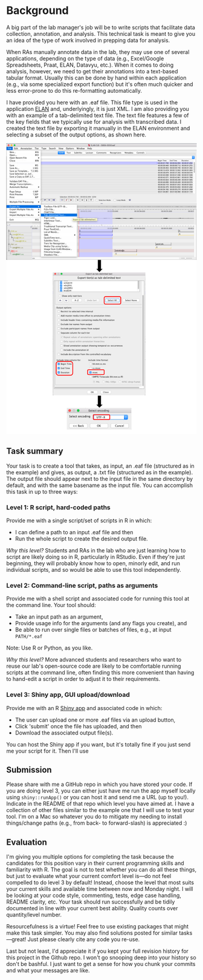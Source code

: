 # Background

A big part of the lab manager's job will be to write scripts that facilitate data collection, annotation, and analysis. This technical task is meant to give you an idea of the type of work involved in prepping data for analysis.

When RAs manually annotate data in the lab, they may use one of several applications, depending on the type of data (e.g., Excel/Google Spreadsheets, Praat, ELAN, Datavyu, etc.). When it comes to doing analysis, however, we need to get their annotations into a text-based tabular format. Usually this can be done by hand within each application (e.g., via some specialized export function) but it's often much quicker and less error-prone to do this re-formatting automatically.

I have provided you here with an .eaf file. This file type is used in the application [ELAN](https://archive.mpi.nl/tla/elan) and, underlyingly, it is just XML. I am also providing you with an example of a tab-delimited text file. The text file features a few of the key fields that we typically use for analysis with transcribed data. I created the text file by exporting it manually in the ELAN environment and selecting a subset of the output options, as shown here.

![ELAN manual export example](ELAN_manual_export_example.png)

## Task summary

Your task is to create a tool that takes, as input, an .eaf file (structured as in the example) and gives, as output, a .txt file (structured as in the example). The output file should appear next to the input file in the same directory by default, and with the same basename as the input file. You can accomplish this task in up to three ways:

### Level 1: R script, hard-coded paths

Provide me with a single script/set of scripts in R in which:

* I can define a path to an input .eaf file and then
* Run the whole script to create the desired output file.

_Why this level?_ Students and RAs in the lab who are just learning how to script are likely doing so in R, particularly in RStudio. Even if they're just beginning, they will probably know how to open, minorly edit, and run individual scripts, and so would be able to use this tool independently.

### Level 2: Command-line script, paths as arguments

Provide me with a shell script and associated code for running this tool at the command line. Your tool should:

* Take an input path as an argument,
* Provide usage info for the arguments (and any flags you create), and
* Be able to run over single files or batches of files, e.g., at input `PATH/*.eaf`

Note: Use R or Python, as you like.

_Why this level?_ More advanced students and researchers who want to reuse our lab's open-source code are likely to be comfortable running scripts at the command line, often finding this more convenient than having to hand-edit a script in order to adjust it to their requirements.

### Level 3: Shiny app, GUI upload/download

Provide me with an R [Shiny app](https://shiny.rstudio.com/) and associated code in which:

* The user can upload one or more .eaf files via an upload button,
* Click 'submit' once the file has uploaded, and then
* Download the associated output file(s).

You can host the Shiny app if you want, but it's totally fine if you just send me your script for it. Then I'll use 

## Submission

Please share with me a GitHub repo in which you have stored your code. If you are doing level 3, you can either just have me run the app myself locally using `shiny::runApp()` or you can host it and send me a URL (up to you!). Indicate in the README of that repo which level you have aimed at. I have a collection of other files similar to the example one that I will use to test your tool. I'm on a Mac so whatever you do to mitigate my needing to install things/change paths (e.g., from back- to forward-slash) is appreciated :)

## Evaluation

I'm giving you multiple options for completing the task because the candidates for this position vary in their current programming skills and familiarity with R. The goal is not to test whether you can do all these things, but just to evaluate what your current comfort level is—do not feel compelled to do level 3 by default! Instead, choose the level that most suits your current skills and available time between now and Monday night. I will be looking at your code style, commenting, tests, edge case handling, README clarity, etc. Your task should run successfully and be tidily documented in line with your current best ability. Quality counts over quantity/level number.

Resourcefulness is a virtue! Feel free to use existing packages  that might make this task simpler. You may also find solutions posted for similar tasks—great! Just please clearly cite any code you re-use.

Last but not least, I'd appreciate it if you kept your full revision history for this project in the Github repo. I won't go snooping deep into your history so don't be bashful. I just want to get a sense for how you chunk your commits and what your messages are like.